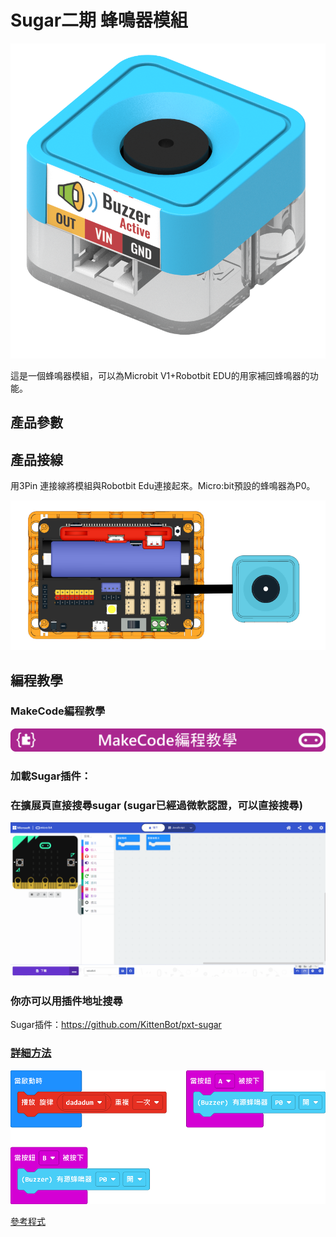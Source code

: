 # Sugar二期 蜂鳴器模組

![](./images/buzzer_render.png)

這是一個蜂鳴器模組，可以為Microbit V1+Robotbit EDU的用家補回蜂鳴器的功能。

## 產品參數

## 產品接線

用3Pin 連接線將模組與Robotbit Edu連接起來。Micro:bit預設的蜂鳴器為P0。

![](./images/buzzer_wire.png)

## 編程教學

### MakeCode編程教學

![](../PWmodules/images/mcbanner.png)

### 加載Sugar插件：

### 在擴展頁直接搜尋sugar (sugar已經過微軟認證，可以直接搜尋)

![](./images/sugar_search.gif)

### 你亦可以用插件地址搜尋

Sugar插件：https://github.com/KittenBot/pxt-sugar

### [詳細方法](../../Makecode/powerBrickMC)

![](./images/buzzer_code_mc.png)

[參考程式](https://makecode.microbit.org/_1aeAUP04fXAR)



